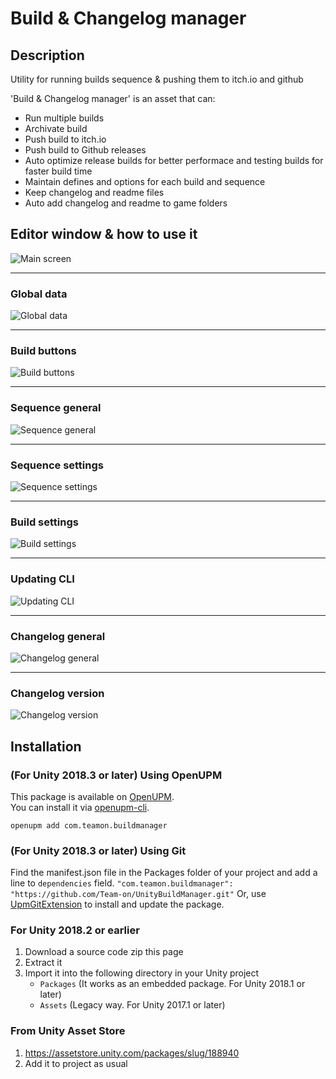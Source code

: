 # Build & Changelog manager

## Description
Utility for running builds sequence &amp; pushing them to itch.io and github

'Build & Changelog manager' is an asset that can:
 * Run multiple builds
 * Archivate build
 * Push build to itch.io
 * Push build to Github releases
 * Auto optimize release builds for better performace and testing builds for faster build time
 * Maintain defines and options for each build and sequence
 * Keep changelog and readme files
 * Auto add changelog and readme to game folders
 
 
## Editor window & how to use it
![Main screen](HelpScreenshots/1.png)  


---------------------

### Global data
![Global data](HelpScreenshots/2.png)  

---------------------

### Build buttons
![Build buttons](HelpScreenshots/5.png) 

---------------------

### Sequence general
![Sequence general](HelpScreenshots/6.png) 

---------------------

### Sequence settings
![Sequence settings](HelpScreenshots/7.png) 

---------------------

### Build settings
![Build settings](HelpScreenshots/8.png) 

---------------------

### Updating CLI
![Updating CLI](HelpScreenshots/9.png) 

---------------------

### Changelog general
![Changelog general](HelpScreenshots/3.png) 

---------------------

### Changelog version
![Changelog version](HelpScreenshots/4.png) 


## Installation
### (For Unity 2018.3 or later) Using OpenUPM  
This package is available on [OpenUPM](https://openupm.com).  
You can install it via [openupm-cli](https://github.com/openupm/openupm-cli).  
```
openupm add com.teamon.buildmanager
```

### (For Unity 2018.3 or later) Using Git
Find the manifest.json file in the Packages folder of your project and add a line to `dependencies` field.
`"com.teamon.buildmanager": "https://github.com/Team-on/UnityBuildManager.git"`
Or, use [UpmGitExtension](https://github.com/mob-sakai/UpmGitExtension) to install and update the package.

### For Unity 2018.2 or earlier
1. Download a source code zip this page
2. Extract it
3. Import it into the following directory in your Unity project
   - `Packages` (It works as an embedded package. For Unity 2018.1 or later)
   - `Assets` (Legacy way. For Unity 2017.1 or later)
   
### From Unity Asset Store
1. https://assetstore.unity.com/packages/slug/188940
2. Add it to project as usual
